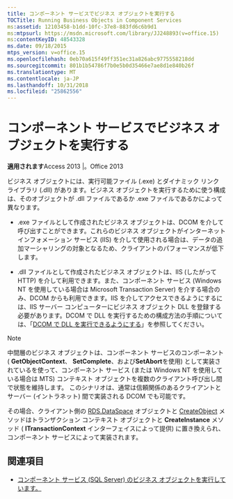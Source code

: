 ```yaml
---
title: コンポーネント サービスでビジネス オブジェクトを実行する
TOCTitle: Running Business Objects in Component Services
ms:assetid: 12103458-b1dd-10fc-37e8-883fd6c6b9d1
ms:mtpsurl: https://msdn.microsoft.com/library/JJ248893(v=office.15)
ms:contentKeyID: 48543328
ms.date: 09/18/2015
mtps_version: v=office.15
ms.openlocfilehash: 0eb70a615f49ff351ec31a826abc9775558218dd
ms.sourcegitcommit: 801b1b54786f7b0e5b0d35466e7ae8d1e840b26f
ms.translationtype: MT
ms.contentlocale: ja-JP
ms.lasthandoff: 10/31/2018
ms.locfileid: "25862556"
---
```

# <a name="running-business-objects-in-component-services"></a>コンポーネント サービスでビジネス オブジェクトを実行する


**適用されます**Access 2013 |。Office 2013

ビジネス オブジェクトには、実行可能ファイル (.exe) とダイナミック リンク ライブラリ (.dll) があります。ビジネス オブジェクトを実行するために使う構成は、そのオブジェクトが .dll ファイルであるか .exe ファイルであるかによって異なります。

  - .exe ファイルとして作成されたビジネス オブジェクトは、DCOM を介して呼び出すことができます。これらのビジネス オブジェクトがインターネット インフォメーション サービス (IIS) を介して使用される場合は、データの追加マーシャリングの対象となるため、クライアントのパフォーマンスが低下します。

  - .dll ファイルとして作成されたビジネス オブジェクトは、IIS (したがって HTTP) を介して利用できます。また、コンポーネント サービス (Windows NT を使用している場合は Microsoft Transaction Server) を介する場合のみ、DCOM からも利用できます。IIS を介してアクセスできるようにするには、IIS サーバー コンピューターにビジネス オブジェクト DLL を登録する必要があります。DCOM で DLL を実行するための構成方法の手順については、「[DCOM で DLL を実行できるようにする](enabling-a-dll-to-run-on-dcom.md)」を参照してください。


> [!NOTE]
> 中間層のビジネス オブジェクトは、コンポーネント サービスのコンポーネント ( **GetObjectContext**、 **SetComplete**、および**SetAbort**を使用) として実装されているを使って、コンポーネント サービス (または Windows NT を使用している場合は MTS) コンテキスト オブジェクトを複数のクライアント呼び出し間で状態を維持します。 このシナリオは、通常は信頼関係のあるクライアントとサーバー (イントラネット) 間で実装される DCOM でも可能です。 
>
> その場合、クライアント側の [RDS.DataSpace](dataspace-object-rds.md) オブジェクトと [CreateObject](createobject-method-rds.md) メソッドはトランザクション コンテキスト オブジェクトと **CreateInstance** メソッド ( **ITransactionContext** インターフェイスによって提供) に置き換えられ、コンポーネント サービスによって実装されます。


## <a name="see-also"></a>関連項目

- [コンポーネント サービス (SQL Server) のビジネス オブジェクトを実行しています。](https://docs.microsoft.com/sql/ado/guide/remote-data-service/running-business-objects-in-component-services?view=sql-server-2017)